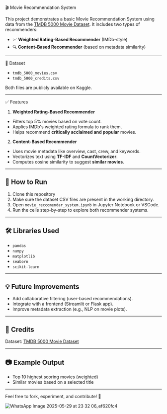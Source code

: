 🎬 Movie Recommendation System

This project demonstrates a basic Movie Recommendation System using data from the [TMDB 5000 Movie Dataset](https://www.kaggle.com/datasets/tmdb/tmdb-movie-metadata). It includes two types of recommenders:

- 📈 **Weighted Rating-Based Recommender** (IMDb-style)
- 🔍 **Content-Based Recommender** (based on metadata similarity)

---

📁 Dataset

- `tmdb_5000_movies.csv`
- `tmdb_5000_credits.csv`

Both files are publicly available on Kaggle.

---

 ✅ Features
 1. **Weighted Rating-Based Recommender**
- Filters top 5% movies based on vote count.
- Applies IMDb's weighted rating formula to rank them.
- Helps recommend **critically acclaimed and popular** movies.

 2. **Content-Based Recommender**
- Uses movie metadata like overview, cast, crew, and keywords.
- Vectorizes text using **TF-IDF** and **CountVectorizer**.
- Computes cosine similarity to suggest **similar movies**.

---

## 🚀 How to Run

1. Clone this repository
2. Make sure the dataset CSV files are present in the working directory.
3. Open `movie_reccomendar_system.ipynb` in Jupyter Notebook or VSCode.
4. Run the cells step-by-step to explore both recommender systems.

---

## 🛠️ Libraries Used

- `pandas`
- `numpy`
- `matplotlib`
- `seaborn`
- `scikit-learn`

---

## 💡 Future Improvements

- Add collaborative filtering (user-based recommendations).
- Integrate with a frontend (Streamlit or Flask app).
- Improve metadata extraction (e.g., NLP on movie plots).

---

## 📌 Credits

Dataset: [TMDB 5000 Movie Dataset](https://www.kaggle.com/datasets/tmdb/tmdb-movie-metadata)

---

## 📷 Example Output

- Top 10 highest scoring movies (weighted)
- Similar movies based on a selected title

---

Feel free to fork, experiment, and contribute! 🎉


![WhatsApp Image 2025-05-29 at 23 32 06_ef620fc4](https://github.com/user-attachments/assets/ed828314-869e-45d9-8b47-83ec5eddb9db)

